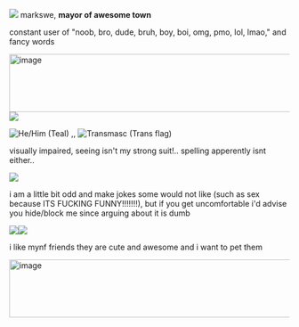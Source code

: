 <img src="https://64.media.tumblr.com/9c14dec7b9dad586ec5a0f70748d3acf/2c233c0d3ddf0421-87/s75x75_c1/fa2d076ee8dfdb14d86c145df051a218527422b5.gifv"/> markswe, **mayor of awesome town**

constant user of "noob, bro, dude, bruh, boy, boi, omg, pmo, lol, lmao," and fancy words 

<img width="1204" height="104" alt="image" src="https://github.com/user-attachments/assets/5f41dfd9-9df0-4243-acf7-bc4f4a9586ff" />
<img src="https://64.media.tumblr.com/844652d1cf8d2c0fab25d6dd0c199452/473928ea48888009-d1/s100x200/e713bd7fe02ec050ecd9cda77e85c0378864a3ee.jpg"/>

<img src="https://i.imgur.com/aPfqvmf.png" alt="He/Him (Teal)"/> ,,
<img src="https://i.imgur.com/GWb9eUn.png" alt="Transmasc (Trans flag)"/>


visually impaired, seeing isn't my strong suit!.. spelling apperently isnt either..

<img src="https://file.garden/Z00iePFOQVsOSq8V/others%20stampz/rofllol.gifv"/>

i am a little bit odd and make jokes some would not like (such as sex because ITS FUCKING FUNNY!!!!!!!), but if you get uncomfortable i'd advise you hide/block me since arguing about it is dumb 

<img src="https://file.garden/Z00iePFOQVsOSq8V/s/8.gifv"/><img src="https://file.garden/Z00iePFOQVsOSq8V/s/7.gifv"/>

i like mynf friends they are cute and awesome and i want to pet them

<img width="1204" height="104" alt="image" src="https://github.com/user-attachments/assets/d4480a3f-5c9e-4fb3-9fed-34c1d9a3a78a" />

